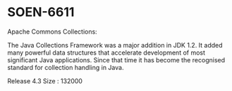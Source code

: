 # SOEN-6611


Apache Commons Collections:

The Java Collections Framework was a major addition in JDK 1.2. It added many powerful data structures that accelerate development of most significant Java applications. Since that time it has become the recognised standard for collection handling in Java.

Release 4.3
Size : 132000

